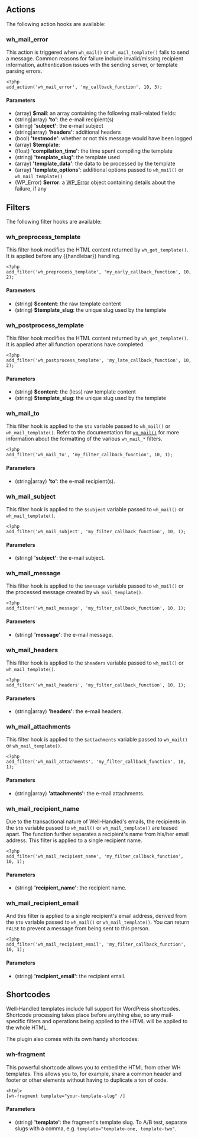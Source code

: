 ## Actions ##

The following action hooks are available:

### wh_mail_error

This action is triggered when `wh_mail()` or `wh_mail_template()` fails to send a message. Common reasons for failure include invalid/missing recipient information, authentication issues with the sending server, or template parsing errors.

```
<?php
add_action('wh_mail_error', 'my_callback_function', 10, 3);
```

#### Parameters
 * (array) **$mail**: an array containing the following mail-related fields:
  * (string|array) **'to'**: the e-mail recipient(s)
  * (string) **'subject'**: the e-mail subject
  * (string|array) **'headers'**: additional headers
  * (bool) **'testmode'**: whether or not this message would have been logged
 * (array) **$template**:
  * (float) **'compilation_time'**: the time spent compiling the template
  * (string) **'template_slug'**: the template used
  * (array) **'template_data'**: the data to be processed by the template
  * (array) **'template_options'**: additional options passed to `wh_mail()` or `wh_mail_template()`
 * (WP_Error) **$error**: a [WP_Error](https://codex.wordpress.org/Class_Reference/WP_Error) object containing details about the failure, if any


## Filters ##

The following filter hooks are available:

### wh_preprocess_template

This filter hook modifies the HTML content returned by `wh_get_template()`.  It is applied before any {{handlebar}} handling.

```
<?php
add_filter('wh_preprocess_template', 'my_early_callback_function', 10, 2);
```

#### Parameters
 * (string) **$content**: the raw template content
 * (string) **$template_slug**: the unique slug used by the template


### wh_postprocess_template

This filter hook modifies the HTML content returned by `wh_get_template()`.  It is applied after all function operations have completed.

```
<?php
add_filter('wh_postprocess_template', 'my_late_callback_function', 10, 2);
```

#### Parameters
 * (string) **$content**: the (less) raw template content
 * (string) **$template_slug**: the unique slug used by the template


### wh_mail_to

This filter hook is applied to the `$to` variable passed to `wh_mail()` or `wh_mail_template()`.  Refer to the documentation for [`wp_mail()`](https://developer.wordpress.org/reference/functions/wp_mail/) for more information about the formatting of the various `wh_mail_*` filters.

```
<?php
add_filter('wh_mail_to', 'my_filter_callback_function', 10, 1);
```

#### Parameters
 * (string|array) **'to'**: the e-mail recipient(s).


### wh_mail_subject

This filter hook is applied to the `$subject` variable passed to `wh_mail()` or `wh_mail_template()`.

```
<?php
add_filter('wh_mail_subject', 'my_filter_callback_function', 10, 1);
```

#### Parameters
 * (string) **'subject'**: the e-mail subject.


### wh_mail_message

This filter hook is applied to the `$message` variable passed to `wh_mail()` or the processed message created by `wh_mail_template()`.

```
<?php
add_filter('wh_mail_message', 'my_filter_callback_function', 10, 1);
```

#### Parameters
 * (string) **'message'**: the e-mail message.


### wh_mail_headers

This filter hook is applied to the `$headers` variable passed to `wh_mail()` or `wh_mail_template()`.

```
<?php
add_filter('wh_mail_headers', 'my_filter_callback_function', 10, 1);
```

#### Parameters
 * (string|array) **'headers'**: the e-mail headers.


### wh_mail_attachments

This filter hook is applied to the `$attachments` variable passed to `wh_mail()` or `wh_mail_template()`.

```
<?php
add_filter('wh_mail_attachments', 'my_filter_callback_function', 10, 1);
```

#### Parameters
 * (string|array) **'attachments'**: the e-mail attachments.


### wh_mail_recipient_name

Due to the transactional nature of Well-Handled's emails, the recipients in the `$to` variable passed to `wh_mail()` or `wh_mail_template()` are teased apart.  The function further separates a recipient's name from his/her email address.  This filter is applied to a single recipient name.

```
<?php
add_filter('wh_mail_recipient_name', 'my_filter_callback_function', 10, 1);
```

#### Parameters
 * (string) **'recipient_name'**: the recipient name.


### wh_mail_recipient_email

And this filter is applied to a single recipient's email address, derived from the `$to` variable passed to `wh_mail()` or `wh_mail_template()`.  You can return `FALSE` to prevent a message from being sent to this person.

```
<?php
add_filter('wh_mail_recipient_email', 'my_filter_callback_function', 10, 1);
```

#### Parameters
 * (string) **'recipient_email'**: the recipient email.


## Shortcodes ##

Well-Handled templates include full support for WordPress shortcodes. Shortcode processing takes place before anything else, so any mail-specific filters and operations being applied to the HTML will be applied to the whole HTML.

The plugin also comes with its own handy shortcodes:

### wh-fragment

This powerful shortcode allows you to embed the HTML from other WH templates. This allows you to, for example, share a common header and footer or other elements without having to duplicate a ton of code.

```
<html>
[wh-fragment template="your-template-slug" /]
```

#### Parameters
 * (string) **'template'**: the fragment's template slug. To A/B test, separate slugs with a comma, e.g. `template="template-one, template-two"`.
